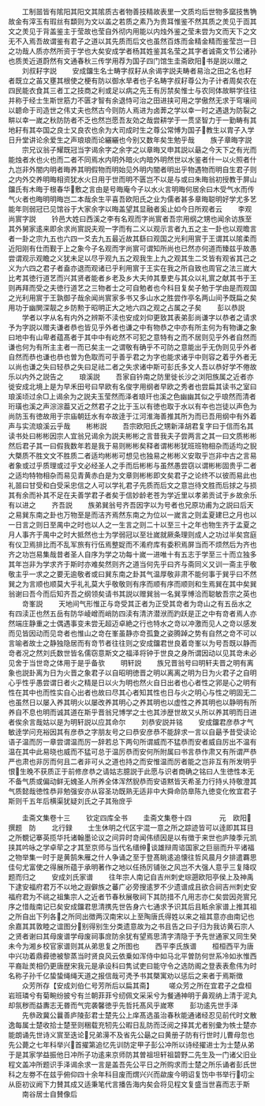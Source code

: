 <!-- { "loadSidebar": true } -->
　　工制噐皆有隂阳其阳文其隂质古者物善技精故表里一文质均后世物多窳技售觕故金有滓玉有瑕丝有纇则为文以盖之若质之素乃为贵耳惟鉴不然其质之羙见于靣其文之羙见于背盖鉴主于莹故也莹自外彻内用能以内烛外鉴之莹未尝为文而天下之文无不入焉吾故谓鉴有君子之道以其先质而后文也虽然百炼而金精金精而鉴莹岂一日之功哉人质亦然所资于学也大矣安成学者杨其姓鉴其名莹之其字者诚斋文节公诸孙也质羙近道蔚然有文通春秋三传学用荐为国子四门馆生圭斋欧阳书是説以赠之
　　刘叔耔字説
　　安成鐂生名士畴字叔耔从余谒字説夫畴者易治之田之名也耔者既立之苖又壅其根使之梗有防以御水旱者也子名畴字叔耔尊公为子计者周矣农在四民能衣食其三者工之技商之利或足以病之先王有厉禁矣惟士与农同体故畊学往往并称于经士生斯世筋力不匮才智有余退恃可治之田进挟可用之学傲然无求于穹壌间以聼命于司造世之伟丈夫也然古今则防人焉进为卤莾之学以幸一时之遇退为防裂之畊以幸一嵗之秋防防者不乏也然岂愿吾友効之哉尝耕学于一贯坚智力于一勤畴有其地耔有其夲国之良士又良农也余为大司成时生之尊公常愽为国子教生以胄子入学日升堂讲论余爱生之声琅琅而论纚纚也今别又数年矣生勉乎哉
　　族子章晦字説
　　宗兄议翁子耀既冠当字谒余字之余字之以章晦又申其説以朂之今天下之有光而能烛者水也火也而二者不同焉水内明外暗火内暗外明然世以水鉴者什一以火照者什九岂非外闇内明者晦养其明假物而明始见外明内闇者明出乎物遇物而明自生君子则之内外交养明晦相资犹水火日用于世而明不匮岂不以是与或曰朱晦翁初授教于屏山鐂氏有木晦于根春华敷之言由是号晦庵今子以水火言明晦何居余曰木受气水而传气火者也晦明明晦岂二本哉余生平喜吾欧阳氏之业为儒者甚多章晦聪明好学尤多艺能年则弱冠已见馆谷于大家余字以晦盖望其显融者奚止如今日所观者云
　　李观尚賔字説
　　钤邑大姓曰西溪之李有名观而字尚賔者吾宗用纲之甥也闻余访族至其外舅家逺来即余求尚賔説夫观一字而有二义以观示言者九五之主一卦也以观曕言者一卦之宗九五也六四一爻去九五最近故其繇曰观国之光利用賔于王谓其以隂柔而近阳刚有仕而觐于上之象今子名观而字尚賔可谓知所尚也已然亦何道而臻兹乎故愚尝谓观示观瞻之义犹未足以尽乎观九五之观我生上九之观其生二爻皆有观省其己之义为六四之君子者盍亦退而观诸已乎利用賔于王实在我之所自致也周官之法三嵗大比考其徳行道艺而兴其贤者能者乡老及乡大夫帅其羣吏与其众以礼賔之献其书于王则再拜而受之夫徳行道艺之三物者士之可自勉者也今科目复矣子勉于学由是而观国之光利用賔于王孰御子哉余闻尚賔家多书又多山水之胜尝作亭名两山间予既扁之矣用功于幽閴深靓之乡防勲于昭明正大之地六四之观之占属之子矣
　　彭以恭説
　　学者以字从名有内外之辨斯不渎也安成刘仰更致其表弟彭尚谦字以恭者之请求予为字説以赠夫谦者恭也皆见乎外者也谦之中有物恭之中亦有所主何为有物谦之象曰地中有山卑者蕴髙者于其中中有屹然不可犯之意特有之而不居则见乎外者自然而谦也何为有所主主者一而已矣主一之谓敬有确乎不可防之意能出乎无伪则见乎外者自然而恭也谦也恭也曽为色取而可乎善乎君之为字也能求诸乎中则容之着乎外者无以尚也谦之失曰轻恭之失曰足祛二者之失求诸中斯可彭氏多文人吾以恭好学不倦故乐以内外之説告之
　　琅溪説
　　吾家自钤南之防里徙长沙之浏阳族属之近者亦徙安成北境上是为早禾田号曰早欧有名俊字用纲者早欧之秀者也尝扁其读书之室曰琅溪顷过余□上谒余为之説夫玉莹然而泽者琅玕也溪之色幽幽其似之乎琅然而清者珩璜也溪之声淙淙葢又近之然君子之比于玉以有徳也取于水以有夲也岂徒以声色为尚防玉有徳故用于宗庙朝廷水有夲故逹于江河淮海善推其所为而已吾用纲中有外着声与实流琅溪云乎哉
　　彬彬説
　　吾宗欧阳氏之甥新泽胡君复字曰于信而名其读书处曰彬彬因宗人宜翁兄谒余为説夫彬彬之言昔我夫子尝两言之其一曰文质彬彬然后君子其一曰假我数年若是我于易则彬彬矣释者谓彬彬犹班班物相杂而适均之貎大槩质不胜文文不胜质二者适均彬彬可想见也独易之彬彬义安取乎岂非中古之言易者象或过乎质理或过乎文必经圣人之手而后彬彬与虽然愚尝窃以谓彬彬固贵乎二者之适均特物相杂而易见青黄赤白是为文章则彬彬即文矣君子之论终不以彼而易此也礼噐曰甘受和白受采忠信之人可以学礼君子先质而后文之意岂待文胜而后捄之与损其有余而补其不足在夫善学君子者矣于信妙龄老苍为学近里以孝弟贡试于乡故余乐有以进之
　　齐吾説
　　族弟巽翁号齐吾因字以为号者也兄原功甫为之説曰后天之易巽东南之卦也万物至是而洁齐焉然东南之为位以一嵗言之则孟夏建巳之月也以一日言之则日至禺中之时也以人之一生言之则二十以至三十之年也物生齐于孟夏之月人事齐于禺中之时大抵然也士为学弱冠以至壮嵗就厥条理则成人之功过半矣宫庭有仪卫焉排比而不乱军旅有行伍焉整娖而不淆府库有委积焉屏当而不烦然后为齐也齐之功岂易集哉昔者圣人自序为学之功每十嵗一进唯十有五志于学至三十而立独多其年岂非为学求齐于斯时亦难矣然则齐之道当何先乎曰齐与斋同义又训一斋主乎敬敬主乎一求之之要无逾敬者或曰巽东南之卦其气温厚敬非肃不能何事于巽乎曰不然巽之为言顺也顺莫大乎礼礼莫大乎敬敬则有序而顺有序而顺则和生焉巽在其中矣巽翁谢曰吾今而后知齐吾之纲领矣请书其説以赠巽翁一名巽享愽洽而聪敏吾宗之英也
　　竒峯説
　　天地间气形惟正与竒受其正者为正受其竒者为竒山之有五岳水之有四渎正也然五岳有防华崚嶒而峭防四渎有清济潜洑而趵跃是正之中有竒者焉人亦然端庄静重之士偶遇事变未尝无超迈卓絶之行也特水之竒以冲激而见人之竒以感发而见皆因动而见竒者也惟山之竒在峯虽静亦竒孤夐之姿腾踔之势有自然之竒不可以言喻者故士之静独隐居而有竒节者往往则之安成鐂君世良着竒峯以为号吾既以静而竒者况之然刘氏数世皆名儒窃意斯文之福泽将钟于世良之身所谓因动以见其竒未必见舍于当世竒之体用于是乎备欤
　　明轩説
　　族兄晋翁号曰明轩夫晋之明有离象也説卦离为日为火晋之象君子以自昭明徳晋之明以离离之明为日为火君子之自明心乎性乎愚尝谓日者火之精是日以火为明也然火自日出者也心者性之郛是心之明有性在其中也而性实自心出者也故曰尽其心者知其性也日与火之明心与性之明固无二也虽然日以屡入养其明火以屡改养其明心之养其明也以虚性之养其明也以静明有所养自不息也明而诚其道在斯乎晋翁兄博学之士也其渉歴世故又乆所以养其明而日进者俟余言哉姑以是为明轩説以应其命尔
　　刘恭安説并铭
　　安成鐂君彦恭才气敏逹学问充裕因其有彦恭之字朋友号之曰恭安彦恭不能辞求一言以自朂予昔受读论语子温而厉一章尝谓温而厉一辞若总下两句所谓威而不猛恭而安者威自厉出不温有温在其中此易晓也威而不猛可总于温厉恭而安何所附属曰书言恭作肃又有所谓严恭严也肃也非厉而何且二者非可乆之道也持之而安惟温而厉者能之岂非互有所发明乎恨生晚不获质正于前修彦恭之请姑志臆説于此愿与识者商确之铭曰人生徳性本无不备气质或偏动鲜无媿圣人所养全体浑然貎恭而安语黙皆天希圣力行持乆持敬澄其气质懿哉徳性恭非勉强安亦从容圣功既熟无适非中大舜命防臯陈九徳变化攸宜君子斯则千五年后横渠犹疑刘氏之子其殆庻乎








　　圭斋文集卷十三
　　钦定四库全书
　　圭斋文集卷十四　　　　元　欧阳　撰题　防
　　北行録
　　士生休明之代区宇混一意之所之踪迹皆可以逹即其耳目之所覩记搴英揽华托诸翰墨论议之间异时竒闻伟绩因是以有徴于来世也庐陵季元凯挟其吟咏之学卓荦之才其至京师与当代名缙绅谈雄辩周谘国家之巨丽而升平诸福之物举集一时于是黄鹄朱雁之什人争诵之至于登髙眺逺追懐往哲风晨月夕排遣覉思佳句尤富使之得展所蕴于承明著作之地以任扬厉铺张之风岂不大强人意乎三复降叹题而归之
　　安成刘氏家谱
　　往年宗人南记自吉州刺史琮遡欧阳亭侯上及神禹下逮安福府君万不以地之遐僻族之蕃广必旁搜逺罗不少遗谱成且欲合祠吉州刺史安福府君为不祧之祖集宗人之近者节春秋展敬祠下其防措不凢用志亦仁矣尝因尧賔兄序之惜哉南记已矣安成鐂君思清携先世告身六七通求予识其后且眡余家谱上推其祖之所自出下列各之所同出徴两汉南宋以上至陶唐氏得姓以来之祖其意亦由南记也余嘉其其敦睦之谊图分别得别生分类遗意故为之书且告之曰子归为我访黄石宗人之贤者谢曰其母废谱学母废祠事庻防余犹有望焉思清字清隐于予先世通家又同生癸未今为湘乡校官家谱则其从弟思复之所图也
　　西平李氏族谱
　　桓桓西平为唐中兴功着鼎彛徳被黎蒸当时贤良风云依乗如浑侍中如马北平曽防何世系冷如氷惟西平裔趾羙相仍更唐歴宋我元是承设科曰隽试吏曰能守令之选防阁之登表表愈伟为时名称子孙千亿蛰蛰绳绳天道之报信哉可凴予书其槩寓劝以惩后之来者于焉斯徴
　　众芳所存【安成刘伯仁号芳所后以扁其斋】
　　嗟众芳之所在宜君子之盘桓岩班璘兮有菊畹纷披兮有兰朝菲菲兮纫佩文采采兮为餐通神明于鼻观纳上清于泥丸却氛秽而益夀志无昬而气完袭馨徳乎先哲托髙风乎嵗寒
　　彭功逺先世手泽
　　先叅政冀公曩善庐陵彭君士楚先公上庠髙选虽治春秋能通诸经忍见前代时文散逸每属士楚收拾士楚至则稇载充牣先公暇日乱防而泛阅之择其尤者别彚为帙士楚亦能朗诵先世诗义賔至迭论兄弟澷不及省先公朂之曰黄册子防有行世时儿曹母忽也先公薨之七年科举兴首擢第追忆先训防定甲子彭公冲所以诗经擢进士为士楚从弟于是其家学益振他日冲所子功逺来京师防其曽祖坦轩祖碧野二先生及一门诸父旧业程文盖冲所题识手泽谒余求一言是盖吾先公平日之所购求而士楚之所乐诵者彭氏世科之左劵不在兹乎俯仰四十余年科目废而煟兴兴而歘废今明诏复饬中书举行叨尘从臣初议阙下力賛其成又适秉笔代言播告海内矣会将见程文复盛当世喜而志于斯
　　南谷居士自賛像后
